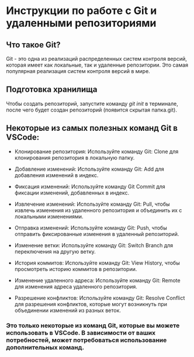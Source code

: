 # Инструкции по работе с Git и удаленными репозиториями

## Что такое Git?
Git - это одна из реализаций распределенных систем контроля версий, которая имеет как локальные, так и удаленные репозитории. Это самая популярная реализация систем контроля версий в мире.

## Подготовка хранилища
Чтобы создать репозиторий, запустите команду *git init* в терминале, после чего будет создан репозиторий (появится скрытая папка.git).

## Некоторые из самых полезных команд Git в VSCode:

- Клонирование репозитория: Используйте команду Git: Clone для клонирования репозитория в локальную папку.

- Добавление изменений: Используйте команду Git: Add для добавления изменений в индекс.

- Фиксация изменений: Используйте команду Git Commit для фиксации изменений, добавленных в индекс.

- Извлечение изменений: Используйте команду Git: Pull, чтобы извлечь изменения из удаленного репозитория и объединить их с локальными изменениями.

- Отправка изменений: Используйте команду Git: Push, чтобы отправить фиксированные изменения в удаленный репозиторий.

- Изменение ветки: Используйте команду Git: Switch Branch для переключения на другую ветку.

- История коммитов: Используйте команду Git: View History, чтобы просмотреть историю коммитов в репозитории.

- Изменение удаленного адреса: Используйте команду Git: Remote для изменения адреса удаленного репозитория.

- Разрешение конфликтов: Используйте команду Git: Resolve Conflict для разрешения конфликтов, которые могут возникнуть при объединении изменений из разных веток.

### Это только некоторые из команд Git, которые вы можете использовать в VSCode. В зависимости от ваших потребностей, может потребоваться использование дополнительных команд.


